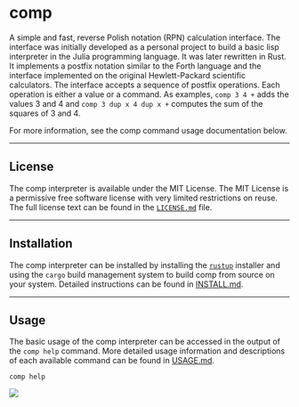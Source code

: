 # comp
A simple and fast, reverse Polish notation (RPN) calculation interface. The interface was initially developed as a personal project to build a basic lisp interpreter in the Julia programming language. It was later rewritten in Rust. It implements a postfix notation similar to the Forth language and the interface implemented on the original Hewlett-Packard scientific calculators. The interface accepts a sequence of postfix operations. Each operation is either a value or a command. As examples, `comp 3 4 +` adds the values 3 and 4 and `comp 3 dup x 4 dup x +` computes the sum of the squares of 3 and 4.

For more information, see the comp command usage documentation below.


---

## License
The comp interpreter is available under the MIT License. The MIT License is a permissive free software license with very limited restrictions on reuse. The full license text can be found in the [`LICENSE.md`][1] file.


---

## Installation
The comp interpreter can be installed by installing the [`rustup`][2] installer and using the `cargo` build management system to build comp from source on your system. Detailed instructions can be found in [INSTALL.md][3].


---

## Usage
The basic usage of the comp interpreter can be accessed in the output of the `comp help` command. More detailed usage information and descriptions of each available command can be found in [USAGE.md][4].
```
comp help
```

![](https://raw.githubusercontent.com/usefulmove/comp/main/usage.png)


[1]: ./LICENSE
[2]: https://rust-lang.org/tools/install
[3]: ./INSTALL.md
[4]: ./USAGE.md
